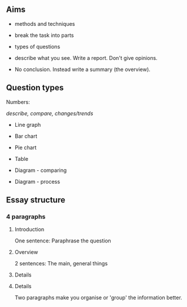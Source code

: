 ## Aims

- methods and techniques
- break the task into parts
- types of questions



- describe what you see. Write a report. Don't give opinions.
- No conclusion. Instead write a summary (the overview).

## Question types

Numbers:

*describe, compare, changes/trends*

- Line graph
- Bar chart
- Pie chart
- Table



- Diagram - comparing
- Diagram - process

## Essay structure

### 4 paragraphs

1. Introduction

   One sentence: Paraphrase the question

2. Overview

   2 sentences: The main, general things

3. Details

4. Details

   Two paragraphs make you organise or 'group' the information better.